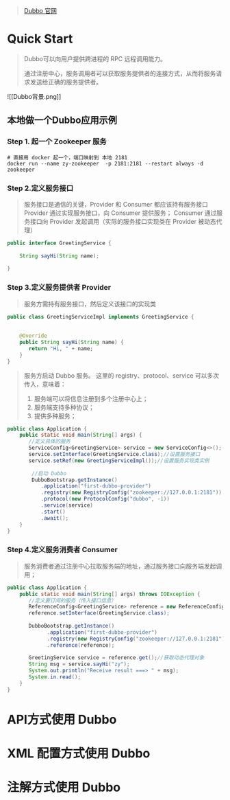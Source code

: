 > [Dubbo 官网](https://cn.dubbo.apache.org/zh-cn/overview/mannual/java-sdk/quick-start/brief/)

# Quick Start
> Dubbo可以向用户提供跨进程的 RPC 远程调用能力。
> 
> 通过注册中心，服务调用者可以获取服务提供者的连接方式，从而将服务请求发送给正确的服务提供者。

![[Dubbo背景.png]]



## 本地做一个Dubbo应用示例
### Step 1. 起一个 Zookeeper 服务
```shell
# 直接用 docker 起一个，端口映射到 本地 2181
docker run --name zy-zookeeper  -p 2181:2181 --restart always -d zookeeper
```

### Step 2.定义服务接口
> 服务接口是通信的关键，Provider 和 Consumer 都应该持有服务接口
> Provider 通过实现服务接口，向 Consumer 提供服务；
> Consumer 通过服务接口向 Provider 发起调用（实际的服务接口实现类在 Provider 被动态代理）
```java
public interface GreetingService {  
  
    String sayHi(String name);  
  
}
```

### Step 3.定义服务提供者 Provider
> 服务方需持有服务接口，然后定义该接口的实现类

```java
public class GreetingServiceImpl implements GreetingService {  
  
  
    @Override  
    public String sayHi(String name) {  
       return "Hi, " + name;  
    }  
}
```

> 服务方启动 Dubbo 服务。
> 这里的 registry、protocol、service 可以多次传入，意味着：
> 	1.  服务端可以将信息注册到多个注册中心上；
> 	2.  服务端支持多种协议；
> 	3.  提供多种服务；

```java
public class Application {  
    public static void main(String[] args) {  
       //定义具体的服务  
       ServiceConfig<GreetingService> service = new ServiceConfig<>();  
       service.setInterface(GreetingService.class);//设置服务接口  
       service.setRef(new GreetingServiceImpl());//设置服务实现类实例
  
		//启动 Dubbo
		DubboBootstrap.getInstance()  
	       .application("first-dubbo-provider")  
	       .registry(new RegistryConfig("zookeeper://127.0.0.1:2181")) 
	       .protocol(new ProtocolConfig("dubbo", -1)) 
	       .service(service)
	       .start()  
	       .await();
    }  
}
```
### Step 4.定义服务消费者 Consumer
> 服务消费者通过注册中心拉取服务端的地址，通过服务接口向服务端发起调用；
```java
public class Application {  
    public static void main(String[] args) throws IOException {  
       //定义要订阅的服务（传入接口信息）  
       ReferenceConfig<GreetingService> reference = new ReferenceConfig<>();  
       reference.setInterface(GreetingService.class);  
  
       DubboBootstrap.getInstance()  
             .application("first-dubbo-provider")  
             .registry(new RegistryConfig("zookeeper://127.0.0.1:2181"))//  
             .reference(reference);  
  
       GreetingService service = reference.get();//获取动态代理对象  
       String msg = service.sayHi("zy");  
       System.out.println("Receive result ===> " + msg);  
       System.in.read();  
    }  
}
```



# API方式使用 Dubbo

# XML 配置方式使用 Dubbo

# 注解方式使用 Dubbo
